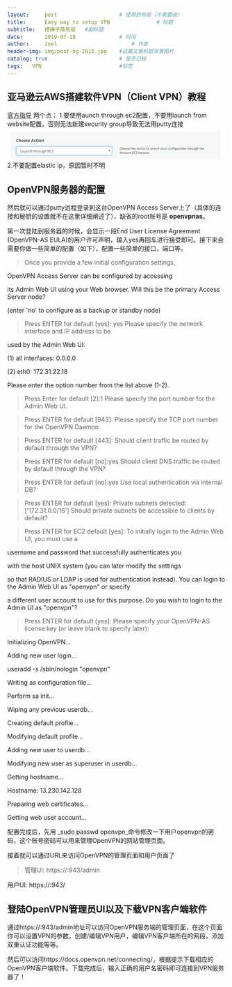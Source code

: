 ```yaml
---
layout:     post   				    # 使用的布局（不需要改）
title:      Easy way to setup VPN 				# 标题 
subtitle:   搭梯子简易版   #副标题
date:       2019-07-10 				# 时间
author:     Joel 						# 作者
header-img: img/post-bg-2015.jpg 	#这篇文章标题背景图片
catalog: true 						# 是否归档
tags:	VPN							#标签
---
```



## 亚马逊云AWS搭建软件VPN（Client VPN）教程 
[官方指导](https://openvpn.net/vpn-server-resources/amazon-web-services-ec2-tiered-appliance-quick-start-guide/) 
两个点： 
1.要使用aunch through ec2配置，不要用launch from website配置，否则无法新建security group导致无法用putty连接  
![](/img/blog/Capture-11.PNG)  
2.不要配置elastic ip，原因暂时不明  
## OpenVPN服务器的配置 

然后就可以通过putty远程登录到这台OpenVPN Access Server上了（具体的连接和秘钥的设置就不在这里详细阐述了），缺省的root账号是 **openvpnas**。

第一次登陆到服务器的时候，会显示一段End User License Agreement (OpenVPN-AS EULA)的用户许可声明，输入yes再回车进行接受即可。接下来会需要你做一些简单的配置（如下），配置一些简单的接口，端口等。

> Once you provide a few initial configuration settings,<br>

OpenVPN Access Server can be configured by accessing<br>

its Admin Web UI using your Web browser.
Will this be the primary Access Server node?<br>

(enter 'no' to configure as a backup or standby node)<br>

> Press ENTER for default [yes]: yes
Please specify the network interface and IP address to be<br>

used by the Admin Web UI:<br>

(1) all interfaces: 0.0.0.0<br>

(2) eth0: 172.31.22.18<br>

Please enter the option number from the list above (1-2).<br>

> Press Enter for default [2]:1
Please specify the port number for the Admin Web UI.<br>

> Press ENTER for default [943]:
Please specify the TCP port number for the OpenVPN Daemon<br>

> Press ENTER for default [443]:
Should client traffic be routed by default through the VPN?<br>

> Press ENTER for default [no]:yes
Should client DNS traffic be routed by default through the VPN?<br>

> Press ENTER for default [no]:yes
Use local authentication via internal DB?<br>

> Press ENTER for default [yes]:
Private subnets detected: ['172.31.0.0/16']
Should private subnets be accessible to clients by default?<br>

> Press ENTER for EC2 default [yes]:
To initially login to the Admin Web UI, you must use a<br>

username and password that successfully authenticates you<br>

with the host UNIX system (you can later modify the settings<br>

so that RADIUS or LDAP is used for authentication instead).
You can login to the Admin Web UI as "openvpn" or specify<br>

a different user account to use for this purpose.
Do you wish to login to the Admin UI as "openvpn"?<br>

> Press ENTER for default [yes]:
> Please specify your OpenVPN-AS license key (or leave blank to specify later):<br>

Initializing OpenVPN...<br>

Adding new user login...<br>

useradd -s /sbin/nologin "openvpn"<br>

Writing as configuration file...<br>

Perform sa init...<br>

Wiping any previous userdb...<br>

Creating default profile...<br>

Modifying default profile...<br>

Adding new user to userdb...<br>

Modifying new user as superuser in userdb...<br>

Getting hostname...<br>

Hostname: 13.230.142.128<br>

Preparing web certificates...<br>

Getting web user account...

配置完成后，先用 _sudo passwd openvpn_命令修改一下用户openvpn的密码，这个账号密码可以用来管理OpenVPN的网站管理页面。

接着就可以通过URL来访问OpenVPN的管理页面和用户页面了

> 管理UI: https://<Elastic IP Address>:943/admin<br>

用户UI: https://<Elastic IP Address>:943/

## 登陆OpenVPN管理员UI以及下载VPN客户端软件

通过https://<Elastic IP Address>:943/admin地址可以访问OpenVPN服务端的管理页面，在这个页面你可以设置VPN的参数，创建/编辑VPN用户，编辑VPN客户端所在的网段，添加双重认证功能等等。

然后可以访问https://docs.openvpn.net/connecting/，根据提示下载相应的OpenVPN客户端软件。下载完成后，输入正确的用户名密码即可连接到VPN服务器了！




